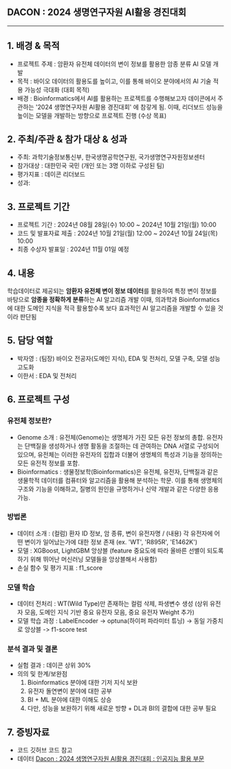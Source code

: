 ## DACON : 2024 생명연구자원 AI활용 경진대회
---

## 1. 배경 & 목적
- 프로젝트 주제 : 암환자 유전체 데이터의 변이 정보를 활용한 암종 분류 AI 모델 개발
- 목적 : 바이오 데이터의 활용도를 높이고, 이를 통해 바이오 분야에서의 AI 기술 적용 가능성 극대화 (대회 목적)
- 배경 : Bioinformatics에서 AI를 활용하는 프로젝트를 수행해보고자 데이콘에서 주관하는 '2024 생명연구자원 AI활용 경진대회' 에 참갛게 됨. 이때, 리더보드 성능을 높이는 모델을 개발하는 방향으로 프로젝트 진행 (수상 목표)

## 2. 주최/주관 & 참가 대상 & 성과
- 주최: 과학기술정보통신부, 한국생명공학연구원, 국가생명연구자원정보센터
- 참가대상 : 대한민국 국민 (개인 또는 3명 이하로 구성된 팀)
- 평가지표 : 데이콘 리더보드
- 성과: 

## 3. 프로젝트 기간
- 프로젝트 기간 : 2024년 08월 28일(수) 10:00 ~ 2024년 10월 21일(월) 10:00
- 코드 및 발표자료 제출 : 2024년 10월 21일(월) 12:00 ~ 2024년 10월 24일(목) 10:00
- 최종 수상자 발표일 : 2024년 11월 01일 예정

## 4. 내용
학습데이터로 제공되는 **암환자 유전체 변이 정보 데이터**를 활용하여 특정 변이 정보를 바탕으로 **암종을 정확하게 분류**하는 AI 알고리즘 개발
이때, 의과학과 Bioinformatics에 대한 도메인 지식을 적극 활용할수록 보다 효과적인 AI 알고리즘을 개발할 수 있을 것이라 판단됨

## 5. 담당 역할
- 박자영 : (팀장) 바이오 전공자(도메인 지식), EDA 및 전처리, 모델 구축, 모델 성능 고도화
- 이한서 : EDA 및 전처리 

## 6. 프로젝트 구성
### 유전체 정보란?
- Genome 소개 : 유전체(Genome)는 생명체가 가진 모든 유전 정보의 총합. 유전자는 단백질을 생성하거나 생명 활동을 조절하는 데 관여하는 DNA 서열로 구성되어 있으며, 유전체는 이러한 유전자의 집합과 더불어 생명체의 특성과 기능을 정의하는 모든 유전적 정보를 포함. 
- Bioinformatics : 생물정보학(Bioinformatics)은 유전체, 유전자, 단백질과 같은 생물학적 데이터를 컴퓨터와 알고리즘을 활용해 분석하는 학문. 이를 통해 생명체의 구조와 기능을 이해하고, 질병의 원인을 규명하거나 신약 개발과 같은 다양한 응용 가능.

### 방법론
- 데이터 소개 : (컬럼) 환자 ID 정보, 암 종류, 변이 유전자명 / (내용) 각 유전자에 어떤 변이가 일어났는가에 대한 정보 존재 (ex. 'WT', 'R895R', 'E1462K')
- 모델 : XGBoost, LightGBM 앙상블 (feature 중요도에 따라 올바른 선별이 되도록 하기 위해 뛰어난 머신러닝 모델들을 앙상블해서 사용함)
- 손실 함수 및 평가 지표 : f1_score

### 모델 학습
- 데이터 전처리 : WT(Wild Type)만 존재하는 컬럼 삭제, 파생변수 생성 (상위 유전자 모음, 도메인 지식 기반 중요 유전자 모음, 중요 유전자 Weight 추가)
- 모델 학습 과정 : LabelEncoder -> optuna(하이퍼 파라미터 튜닝) -> 동일 가중치로 앙상블 -> f1-score test

### 분석 결과 및 결론
- 실험 결과 : 데이콘 상위 30%
- 의의 및 한계/보완점
  1. Bioinformatics 분야에 대한 기저 지식 보완
  2. 유전자 돌연변이 분야에 대한 공부
  3. BI + ML 분야에 대한 이해도 상승
  4. 다만, 성능을 보완하기 위해 새로운 방향 + DL과 BI의 결합에 대한 공부 필요


## 7. 증빙자료
- 코드
  깃허브 코드 참고
- 데이터
  [Dacon : 2024 생명연구자원 AI활용 경진대회 : 인공지능 활용 부문](https://dacon.io/competitions/official/236355/data)

